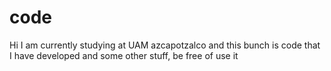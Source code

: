 # code
Hi I am currently studying at UAM azcapotzalco and this bunch is code that I have developed and some other stuff, be free of use it
